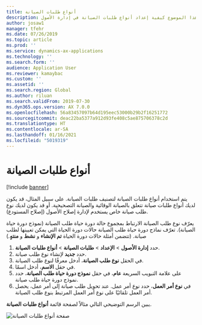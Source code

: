 ```yaml
---
title: أنواع طلبات الصيانة
description: يشرح هذا الموضوع كيفية إعداد أنواع طلبات الصيانة في إدارة الأصول.
author: josaw1
manager: tfehr
ms.date: 07/26/2019
ms.topic: article
ms.prod: ''
ms.service: dynamics-ax-applications
ms.technology: ''
ms.search.form: ''
audience: Application User
ms.reviewer: kamaybac
ms.custom: ''
ms.assetid: ''
ms.search.region: Global
ms.author: riluan
ms.search.validFrom: 2019-07-30
ms.dyn365.ops.version: AX 7.0.0
ms.openlocfilehash: 56a83457097b64d195eec53000b29b2f16251772
ms.sourcegitcommit: deac22ba5377a912d93fe408c5ae875706378c2d
ms.translationtype: HT
ms.contentlocale: ar-SA
ms.lasthandoff: 01/16/2021
ms.locfileid: "5019319"
---
```

# <a name="maintenance-request-types"></a>أنواع طلبات الصيانة

[!include [banner](../../includes/banner.md)]

 

يتم استخدام أنواع طلبات الصيانة لتصنيف طلبات الصيانة. على سبيل المثال، قد يكون لديك أنواع طلبات صيانة تتعلق بالصيانة الوقائية والصيانة التصحيحية. أو قد يكون لديك نوع طلب صيانة خاص يستخدم لإدارة إصلاح الأصول (إصلاح المستودع).

يعرّف نوع طلب الصيانة الارتباط بمجموع حالة دورة حياة طلب الصيانة (نموذج دورة حياة الصيانة). تعرّف نماذج دورة حياة طلب الصيانة حالات دورة الحياة التي يمكن تعيينها لطلب صيانة. (تتضمن أمثلة حالات دورة الحياة **تم الإنشاء** و **نشط** و **منتهٍ**.)

1. حدد **إدارة الأصول** \> **الإعداد** \> **طلبات الصيانة** \> **أنواع طلبات الصيانة**.
2. حدد **جديد** لإنشاء نوع طلب صيانة.
3. في الحقل **نوع طلب الصيانة**، أدخل معرفًا لنوع طلب الصيانة.
4. في حقل **الاسم**، أدخل اسمًا.
5. على علامة التبويب السريعة **عام**، في حقل **نموذج دورة حياة طلب الصيانة**، حدد نموذج دورة حياة طلب صيانة.
6. في **نوع أمر العمل**، حدد نوع أمر عمل. عند تحويل طلب صيانة إلى أمر عمل، يحصل أمر العمل تلقائيًا على نوع أمر العمل المرتبط بنوع طلب الصيانة.

يبين الرسم التوضيحي التالي مثالاً لصفحة قائمة **أنواع طلبات الصيانة**.

![صفحة أنواع طلبات الصيانة](media/07-setup-for-requests.png)
